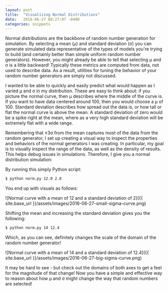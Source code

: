 ```yaml
---
layout: post
title:  "Visualizing Normal Distributions"
date:   2016-06-27 08:27:07 -0400
categories: snippets
---
```


Normal distributions are the backbone of random number generation for simulation. By selecting a mean (&mu;) and standard deviation (&sigma;) you can generate simulated data representative of the types of models you're trying to build (and certainly better than simple uniform random number generators). However, you might already be able to tell that selecting &mu; and &sigma; is a little backward! Typically these metrics are computed from data, not used to describe data. As a result, utilities for tuning the behavior of your random number generators are simply not discussed.

I wanted to be able to quickly and easily predict what would happen as I varied &mu; and &sigma; in my distribution. These are easy to think about: if you picture the normal curve, then &mu; describes where the middle of the curve is. If you want to have data centered around 100, then you would choose a &mu; of 100. Standard deviation describes how spread out the data is, or how tall or flat the normal curve is above the mean. A standard deviation of zero would be a spike right at the mean, where as a very high standard deviation will be extremely flat with a wide range.

Remembering that &plusmn;3&sigma; from the mean captures most of the data from the random generator, I set up creating a visual way to inspect the properties and behaviors of the normal generators I was creating. In particular, my goal is to visually inspect the range of the data, as well as the density of results. This helps debug issues in simulations. Therefore, I give you a normal distribution simulation:

<script src="https://gist.github.com/bbengfort/99413d0e48c4188b8076534e0dcfb835.js"></script>

By running this simply Python script:

```bash
$ python norm.py 12.0 2.0
```

You end up with visuals as follows:

![Normal curve with a mean of 12 and a standard deviation of 2]({{ site.base_url }}/assets/images/2016-06-27-small-sigma-curve.png)

Shifting the mean and increasing the standard deviation gives you the following:

```bash
$ python norm.py 14 12.4
```

Which, as you can see, definitely changes the scale of the domain of the random number generator!

![Normal curve with a mean of 14 and a standard deviation of 12.4]({{ site.base_url }}/assets/images/2016-06-27-big-sigma-curve.png)

It may be hard to see - but check out the domains of both axes to get a feel for the magnitude of that change! Now you have a simple and effective way to reason about how &mu; and &sigma; might change the way that random numbers are selected!
